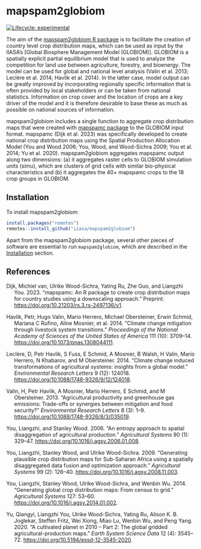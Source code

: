 
<!-- README.md is generated from README.Rmd. Please edit that file -->

# mapspam2globiom

<!-- badges: start -->

[![Lifecycle:
experimental](https://img.shields.io/badge/lifecycle-experimental-orange.svg)](https://www.tidyverse.org/lifecycle/#experimental)
<!-- badges: end -->

The aim of the [mapspam2globiom R
package](https://iiasa.github.io/mapspam2globiom) is to facilitate the
creation of country level crop distribution maps, which can be used as
input by the IIASA’s \[Global Biosphere Management Model (GLOBIOM)\].
GLOBIOM is a spatially explicit partial equilibrium model that is used
to analyze the competition for land use between agriculture, forestry,
and bioenergy. The model can be used for global and national level
analysis (Valin et al. 2013; Leclère et al. 2014; Havlik et al. 2014).
In the latter case, model output can be greatly improved by
incorporating regionally specific information that is often provided by
local stakeholders or can be taken from national statistics. Information
on crop cover and the location of crops are a key driver of the model
and it is therefore desirable to base these as much as possible on
national sources of information.

mapspam2globiom includes a single function to aggregate crop
distribution maps that were created with [mapspamc
package](https://michielvandijk.github.io/mapspamc/) to the GLOBIOM
input format. mapspamc (Dijk et al. 2023) was specifically developed to
create national crop distribution maps using the Spatial Production
Allocation Model (You and Wood 2006; You, Wood, and Wood-Sichra 2009;
You et al. 2014; Yu et al. 2020). mapspam2globiom aggregates mapspamc
output along two dimensions: (a) it aggregates raster cells to GLOBIOM
simulation units (simu), which are clusters of grid cells with similar
bio-physical characteristics and (b) it aggregates the 40+ mapspamc
crops to the 18 crop groups in GLOBIOM.

## Installation

To install mapspam2globiom:

``` r
install.packages("remotes")
remotes::install_github("iiasa/mapspam2globiom")
```

Apart from the mapspam2globiom package, several other pieces of software
are essential to run `mapspam2globiom`, which are described in the
[Installation](articles/installation.html) section.

## References

<div id="refs" class="references csl-bib-body hanging-indent">

<div id="ref-VanDijk2023" class="csl-entry">

Dijk, Michiel van, Ulrike Wood-Sichra, Yating Ru, Zhe Guo, and Liangzhi
You. 2023. “<span class="nocase">mapspamc: An R package to create crop
distribution maps for country studies using a downscaling
approach</span>.” Preprint.
<https://doi.org/10.21203/rs.3.rs-2497136/v1>.

</div>

<div id="ref-Havlik2014" class="csl-entry">

Havlik, Petr, Hugo Valin, Mario Herrero, Michael Obersteiner, Erwin
Schmid, Mariana C Rufino, Aline Mosnier, et al. 2014.
“<span class="nocase">Climate change mitigation through livestock system
transitions.</span>” *Proceedings of the National Academy of Sciences of
the United States of America* 111 (10): 3709–14.
<https://doi.org/10.1073/pnas.1308044111>.

</div>

<div id="ref-Leclere2014" class="csl-entry">

Leclère, D, Petr Havlik, S Fuss, E Schmid, A Mosnier, B Walsh, H Valin,
Mario Herrero, N Khabarov, and M Obersteiner. 2014.
“<span class="nocase">Climate change induced transformations of
agricultural systems: insights from a global model</span>.”
*Environmental Research Letters* 9 (12): 124018.
<https://doi.org/10.1088/1748-9326/9/12/124018>.

</div>

<div id="ref-Valin2013b" class="csl-entry">

Valin, H, Petr Havlik, A Mosnier, Mario Herrero, E Schmid, and M
Obersteiner. 2013. “<span class="nocase">Agricultural productivity and
greenhouse gas emissions: Trade-offs or synergies between mitigation and
food security?</span>” *Environmental Research Letters* 8 (3): 1–9.
<https://doi.org/10.1088/1748-9326/8/3/035019>.

</div>

<div id="ref-You2006" class="csl-entry">

You, Liangzhi, and Stanley Wood. 2006. “<span class="nocase">An entropy
approach to spatial disaggregation of agricultural production</span>.”
*Agricultural Systems* 90 (1): 329–47.
<https://doi.org/10.1016/j.agsy.2006.01.008>.

</div>

<div id="ref-You2009" class="csl-entry">

You, Liangzhi, Stanley Wood, and Ulrike Wood-Sichra. 2009.
“<span class="nocase">Generating plausible crop distribution maps for
Sub-Saharan Africa using a spatially disaggregated data fusion and
optimization approach</span>.” *Agricultural Systems* 99 (2): 126–40.
<https://doi.org/10.1016/j.agsy.2008.11.003>.

</div>

<div id="ref-You2014a" class="csl-entry">

You, Liangzhi, Stanley Wood, Ulrike Wood-Sichra, and Wenbin Wu. 2014.
“<span class="nocase">Generating global crop distribution maps: From
census to grid</span>.” *Agricultural Systems* 127: 53–60.
<https://doi.org/10.1016/j.agsy.2014.01.002>.

</div>

<div id="ref-Yu2020" class="csl-entry">

Yu, Qiangyi, Liangzhi You, Ulrike Wood-Sichra, Yating Ru, Alison K. B.
Joglekar, Steffen Fritz, Wei Xiong, Miao Lu, Wenbin Wu, and Peng Yang.
2020. “<span class="nocase">A cultivated planet in 2010 – Part 2: The
global gridded agricultural-production maps</span>.” *Earth System
Science Data* 12 (4): 3545–72.
<https://doi.org/10.5194/essd-12-3545-2020>.

</div>

</div>
